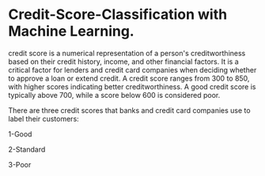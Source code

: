 # Credit-Score-Classification with Machine Learning.

credit score is a numerical representation of a person's creditworthiness based on their credit history, income, and other financial factors. It is a critical factor for lenders and credit card companies when deciding whether to approve a loan or extend credit. A credit score ranges from 300 to 850, with higher scores indicating better creditworthiness. A good credit score is typically above 700, while a score below 600 is considered poor.

There are three credit scores that banks and credit card companies use to label their customers:

1-Good

2-Standard

3-Poor

